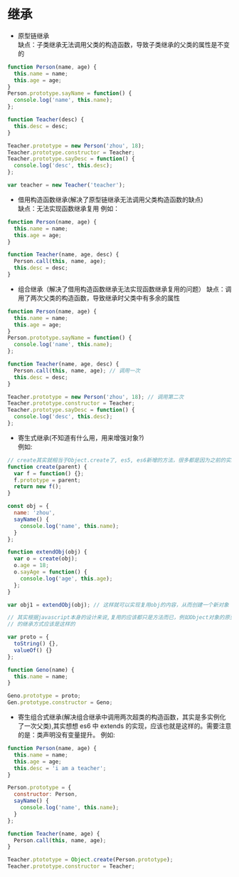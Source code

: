 # 继承

- 原型链继承  
  缺点：子类继承无法调用父类的构造函数，导致子类继承的父类的属性是不变的

```javascript
function Person(name, age) {
  this.name = name;
  this.age = age;
}
Person.prototype.sayName = function() {
  console.log('name', this.name);
};

function Teacher(desc) {
  this.desc = desc;
}

Teacher.prototype = new Person('zhou', 18);
Teacher.prototype.constructor = Teacher;
Teacher.prototype.sayDesc = function() {
  console.log('desc', this.desc);
};

var teacher = new Teacher('teacher');
```

- 借用构造函数继承(解决了原型链继承无法调用父类构造函数的缺点)  
  缺点：无法实现函数继承复用
  例如：

```javascript
function Person(name, age) {
  this.name = name;
  this.age = age;
}

function Teacher(name, age, desc) {
  Person.call(this, name, age);
  this.desc = desc;
}
```

- 组合继承（解决了借用构造函数继承无法实现函数继承复用的问题）
  缺点：调用了两次父类的构造函数，导致继承时父类中有多余的属性

```javascript
function Person(name, age) {
  this.name = name;
  this.age = age;
}
Person.prototype.sayName = function() {
  console.log('name', this.name);
};

function Teacher(name, age, desc) {
  Person.call(this, name, age); // 调用一次
  this.desc = desc;
}

Teacher.prototype = new Person('zhou', 18); // 调用第二次
Teacher.prototype.constructor = Teacher;
Teacher.prototype.sayDesc = function() {
  console.log('desc', this.desc);
};
```

- 寄生式继承(不知道有什么用，用来增强对象?)  
  例如:

```javascript
// create其实就相当于Object.create了, es5, es6新增的方法，很多都是因为之前的实践，比如Object.create方法
function create(parent) {
  var f = function() {};
  f.prototype = parent;
  return new f();
}

const obj = {
  name: 'zhou',
  sayName() {
    console.log('name', this.name);
  }
};

function extendObj(obj) {
  var o = create(obj);
  o.age = 18;
  o.sayAge = function() {
    console.log('age', this.age);
  };
}

var obj1 = extendObj(obj); // 这样就可以实现复用obj的内容，从而创建一个新对象

// 其实根据javascript本身的设计来说,复用的应该都只是方法而已，例如Object对象的原型上挂在的也都只是一些方法。所以适用于js
// 的继承方式应该是这样的

var proto = {
  toString() {},
  valueOf() {}
};

function Geno(name) {
  this.name = name;
}

Geno.prototype = proto;
Gen.prototype.constructor = Geno;
```

- 寄生组合式继承(解决组合继承中调用两次超类的构造函数，其实是多实例化了一次父类),其实想想 es6 中 extends 的实现，应该也就是这样的。需要注意的是：类声明没有变量提升。
  例如:

```javascript
function Person(name, age) {
  this.name = name;
  this.age = age;
  this.desc = 'i am a teacher';
}

Person.prototype = {
  constructor: Person,
  sayName() {
    console.log('name', this.name);
  }
};

function Teacher(name, age) {
  Person.call(this, name, age);
}

Teacher.ptototype = Object.create(Person.prototype);
Teacher.prototype.constructor = Teacher;
```
